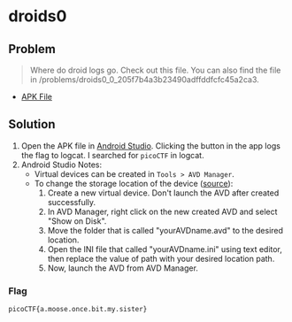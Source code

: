 # droids0

## Problem

> Where do droid logs go. Check out this file. You can also find the file in /problems/droids0_0_205f7b4a3b23490adffddfcfc45a2ca3.

* [APK File](./vuln)

## Solution

1. Open the APK file in [Android Studio](https://developer.android.com/studio). Clicking the button in the app logs the flag to logcat. I searched for `picoCTF` in logcat.
2. Android Studio Notes:
    * Virtual devices can be created in `Tools > AVD Manager`.
    * To change the storage location of the device ([source](https://stackoverflow.com/a/52059066)):
        1. Create a new virtual device. Don't launch the AVD after created successfully.
        2. In AVD Manager, right click on the new created AVD and select "Show on Disk". 
        3. Move the folder that is called "yourAVDname.avd" to the desired location.
        4. Open the INI file that called "yourAVDname.ini" using text editor, then replace the value of path with your desired location path.
        5. Now, launch the AVD from AVD Manager.

### Flag

`picoCTF{a.moose.once.bit.my.sister}`
